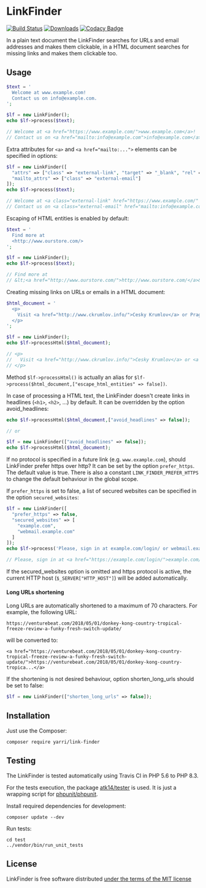 LinkFinder
==========

[![Build Status](https://app.travis-ci.com/yarri/LinkFinder.svg?branch=master)](https://app.travis-ci.com/yarri/LinkFinder)
[![Downloads](https://img.shields.io/packagist/dt/yarri/link-finder.svg)](https://packagist.org/packages/yarri/link-finder)
[![Codacy Badge](https://app.codacy.com/project/badge/Grade/63b456d41b7c4232b3f96fe4b5da8be7)](https://www.codacy.com/gh/yarri/LinkFinder/dashboard?utm_source=github.com&amp;utm_medium=referral&amp;utm_content=yarri/LinkFinder&amp;utm_campaign=Badge_Grade)

In a plain text document the LinkFinder searches for URLs and email addresses and makes them clickable, in a HTML document searches for missing links and makes them clickable too.

Usage
-----

```php
$text = '
  Welcome at www.example.com!
  Contact us on info@example.com.
';

$lf = new LinkFinder();
echo $lf->process($text);

// Welcome at <a href="https://www.example.com/">www.example.com</a>!
// Contact us on <a href="mailto:info@example.com">info@example.com</a>.
```

Extra attributes for ```<a>``` and ```<a href="mailto:...">``` elements can be specified in options:

```php
$lf = new LinkFinder([
  "attrs" => ["class" => "external-link", "target" => "_blank", "rel" => "nofollow"],
  "mailto_attrs" => ["class" => "external-email"]
]);
echo $lf->process($text);

// Welcome at <a class="external-link" href="https://www.example.com/" target="_blank" rel="nofollow">www.example.com</a>!
// Contact us on <a class="external-email" href="mailto:info@example.com">info@example.com</a>.
```

Escaping of HTML entities is enabled by default:

```php
$text = '
  Find more at
  <http://www.ourstore.com/>
';

$lf = new LinkFinder();
echo $lf->process($text);

// Find more at
// &lt;<a href="http://www.ourstore.com/">http://www.ourstore.com/</a>&gt;
```

Creating missing links on URLs or emails in a HTML document:

```php
$html_document = '
  <p>
    Visit <a href="http://www.ckrumlov.info/">Cesky Krumlov</a> or Prague.eu.
  </p>
';

$lf = new LinkFinder();
echo $lf->processHtml($html_document);

// <p>
//   Visit <a href="http://www.ckrumlov.info/">Cesky Krumlov</a> or <a href="https://Prague.eu">Prague.eu</a>.
// </p>
```

Method `$lf->processHtml()` is actually an alias for `$lf->process($html_document,["escape_html_entities" => false])`.

In case of processing a HTML text, the LinkFinder doesn't create links in headlines (`<h1>`, `<h2>`, ...) by default. It can be overridden by the option avoid_headlines:

```php
echo $lf->processHtml($html_document,["avoid_headlines" => false]);

// or

$lf = new LinkFinder(["avoid_headlines" => false]);
echo $lf->processHtml($html_document);
```

If no protocol is specified in a future link (e.g. `www.example.com`), should LinkFinder prefer https over http? It can be set by the option `prefer_https`. The default value is true. There is also a constant `LINK_FINDER_PREFER_HTTPS` to change the default behaviour in the global scope.

If `prefer_https` is set to false, a list of secured websites can be specified in the option `secured_websites`:

```php
$lf = new LinkFinder([
  "prefer_https" => false,
  "secured_websites" => [
    "example.com",
    "webmail.example.com"
  ]
]);
echo $lf->process('Please, sign in at example.com/login/ or webmail.example.com');

// Please, sign in at <a href="https://example.com/login/">example.com/login/</a> or <a href="https://webmail.example.com">webmail.example.com</a>
```

If the secured_websites option is omitted and https protocol is active, the current HTTP host (```$_SERVER["HTTP_HOST"]```) will be added automatically.

#### Long URLs shortening

Long URLs are automatically shortened to a maximum of 70 characters. For example, the following URL:

```
https://venturebeat.com/2018/05/01/donkey-kong-country-tropical-freeze-review-a-funky-fresh-switch-update/
```

will be converted to:

```
<a href="https://venturebeat.com/2018/05/01/donkey-kong-country-tropical-freeze-review-a-funky-fresh-switch-update/">https://venturebeat.com/2018/05/01/donkey-kong-country-tropica...</a>
```

If the shortening is not desired behaviour, option shorten_long_urls should be set to false:

```php
$lf = new LinkFinder(["shorten_long_urls" => false]);
```

Installation
------------

Just use the Composer:

    composer require yarri/link-finder

Testing
-------

The LinkFinder is tested automatically using Travis CI in PHP 5.6 to PHP 8.3.

For the tests execution, the package [atk14/tester](https://packagist.org/packages/atk14/tester) is used. It is just a wrapping script for [phpunit/phpunit](https://packagist.org/packages/phpunit/phpunit).

Install required dependencies for development:

    composer update --dev

Run tests:

    cd test
    ../vendor/bin/run_unit_tests

License
-------

LinkFinder is free software distributed [under the terms of the MIT license](http://www.opensource.org/licenses/mit-license)

[//]: # ( vim: set ts=2 et: )
